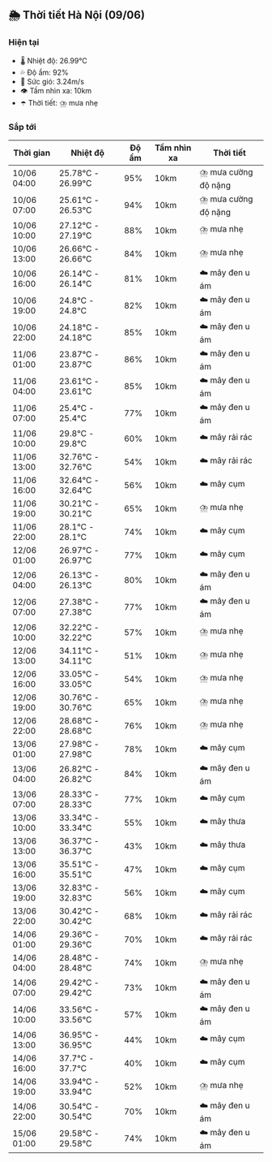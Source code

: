 ## 🌦️ Thời tiết Hà Nội (09/06)

### Hiện tại

- 🌡️ Nhiệt độ: 26.99℃
- 💦 Độ ẩm: 92%
- 💨 Sức gió: 3.24m/s
- 👁️ Tầm nhìn xa: 10km
- ☂️ Thời tiết: ⛈️ mưa nhẹ

### Sắp tới

| Thời gian | Nhiệt độ | Độ ẩm | Tầm nhìn xa | Thời tiết |
| --- | --- | --- | --- | --- |
| 10/06 04:00 | 25.78℃ - 26.99℃ | 95% | 10km | ⛈️ mưa cường độ nặng |
| 10/06 07:00 | 25.61℃ - 26.53℃ | 94% | 10km | ⛈️ mưa cường độ nặng |
| 10/06 10:00 | 27.12℃ - 27.19℃ | 88% | 10km | ⛈️ mưa nhẹ |
| 10/06 13:00 | 26.66℃ - 26.66℃ | 84% | 10km | ⛈️ mưa nhẹ |
| 10/06 16:00 | 26.14℃ - 26.14℃ | 81% | 10km | ☁️ mây đen u ám |
| 10/06 19:00 | 24.8℃ - 24.8℃ | 82% | 10km | ☁️ mây đen u ám |
| 10/06 22:00 | 24.18℃ - 24.18℃ | 85% | 10km | ☁️ mây đen u ám |
| 11/06 01:00 | 23.87℃ - 23.87℃ | 86% | 10km | ☁️ mây đen u ám |
| 11/06 04:00 | 23.61℃ - 23.61℃ | 85% | 10km | ☁️ mây đen u ám |
| 11/06 07:00 | 25.4℃ - 25.4℃ | 77% | 10km | ☁️ mây đen u ám |
| 11/06 10:00 | 29.8℃ - 29.8℃ | 60% | 10km | ☁️ mây rải rác |
| 11/06 13:00 | 32.76℃ - 32.76℃ | 54% | 10km | ☁️ mây rải rác |
| 11/06 16:00 | 32.64℃ - 32.64℃ | 56% | 10km | ☁️ mây cụm |
| 11/06 19:00 | 30.21℃ - 30.21℃ | 65% | 10km | ⛈️ mưa nhẹ |
| 11/06 22:00 | 28.1℃ - 28.1℃ | 74% | 10km | ☁️ mây cụm |
| 12/06 01:00 | 26.97℃ - 26.97℃ | 77% | 10km | ☁️ mây cụm |
| 12/06 04:00 | 26.13℃ - 26.13℃ | 80% | 10km | ☁️ mây đen u ám |
| 12/06 07:00 | 27.38℃ - 27.38℃ | 77% | 10km | ☁️ mây đen u ám |
| 12/06 10:00 | 32.22℃ - 32.22℃ | 57% | 10km | ⛈️ mưa nhẹ |
| 12/06 13:00 | 34.11℃ - 34.11℃ | 51% | 10km | ⛈️ mưa nhẹ |
| 12/06 16:00 | 33.05℃ - 33.05℃ | 54% | 10km | ⛈️ mưa nhẹ |
| 12/06 19:00 | 30.76℃ - 30.76℃ | 65% | 10km | ⛈️ mưa nhẹ |
| 12/06 22:00 | 28.68℃ - 28.68℃ | 76% | 10km | ⛈️ mưa nhẹ |
| 13/06 01:00 | 27.98℃ - 27.98℃ | 78% | 10km | ☁️ mây cụm |
| 13/06 04:00 | 26.82℃ - 26.82℃ | 84% | 10km | ☁️ mây đen u ám |
| 13/06 07:00 | 28.33℃ - 28.33℃ | 77% | 10km | ☁️ mây cụm |
| 13/06 10:00 | 33.34℃ - 33.34℃ | 55% | 10km | ☁️ mây thưa |
| 13/06 13:00 | 36.37℃ - 36.37℃ | 43% | 10km | ☁️ mây thưa |
| 13/06 16:00 | 35.51℃ - 35.51℃ | 47% | 10km | ☁️ mây cụm |
| 13/06 19:00 | 32.83℃ - 32.83℃ | 56% | 10km | ☁️ mây cụm |
| 13/06 22:00 | 30.42℃ - 30.42℃ | 68% | 10km | ☁️ mây rải rác |
| 14/06 01:00 | 29.36℃ - 29.36℃ | 70% | 10km | ☁️ mây rải rác |
| 14/06 04:00 | 28.48℃ - 28.48℃ | 74% | 10km | ⛈️ mưa nhẹ |
| 14/06 07:00 | 29.42℃ - 29.42℃ | 73% | 10km | ☁️ mây đen u ám |
| 14/06 10:00 | 33.56℃ - 33.56℃ | 57% | 10km | ☁️ mây đen u ám |
| 14/06 13:00 | 36.95℃ - 36.95℃ | 44% | 10km | ☁️ mây cụm |
| 14/06 16:00 | 37.7℃ - 37.7℃ | 40% | 10km | ☁️ mây cụm |
| 14/06 19:00 | 33.94℃ - 33.94℃ | 52% | 10km | ⛈️ mưa nhẹ |
| 14/06 22:00 | 30.54℃ - 30.54℃ | 70% | 10km | ☁️ mây đen u ám |
| 15/06 01:00 | 29.58℃ - 29.58℃ | 74% | 10km | ☁️ mây đen u ám |
